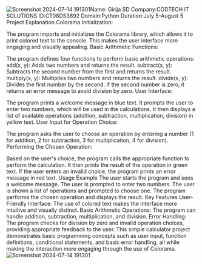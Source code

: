 ![Screenshot 2024-07-14 191301](https://github.com/user-attachments/assets/d50b8ab9-047f-499e-abd2-dcad84cc27db)Name: Girija SD
Company:CODTECH IT SOLUTIONS
ID:CT08DS3892
Domain:Python
Duration:July 5-August 5
Project Explanation
Colorama Initialization:

The program imports and initializes the Colorama library, which allows it to print colored text to the console. This makes the user interface more engaging and visually appealing.
Basic Arithmetic Functions:

The program defines four functions to perform basic arithmetic operations:
add(x, y): Adds two numbers and returns the result.
subtract(x, y): Subtracts the second number from the first and returns the result.
multiply(x, y): Multiplies two numbers and returns the result.
divide(x, y): Divides the first number by the second. If the second number is zero, it returns an error message to avoid division by zero.
User Interface:

The program prints a welcome message in blue text.
It prompts the user to enter two numbers, which will be used in the calculations.
It then displays a list of available operations (addition, subtraction, multiplication, division) in yellow text.
User Input for Operation Choice:

The program asks the user to choose an operation by entering a number (1 for addition, 2 for subtraction, 3 for multiplication, 4 for division).
Performing the Chosen Operation:

Based on the user's choice, the program calls the appropriate function to perform the calculation.
It then prints the result of the operation in green text.
If the user enters an invalid choice, the program prints an error message in red text.
Usage Example
The user starts the program and sees a welcome message.
The user is prompted to enter two numbers.
The user is shown a list of operations and prompted to choose one.
The program performs the chosen operation and displays the result.
Key Features
User-Friendly Interface: The use of colored text makes the interface more intuitive and visually distinct.
Basic Arithmetic Operations: The program can handle addition, subtraction, multiplication, and division.
Error Handling: The program checks for division by zero and invalid operation choices, providing appropriate feedback to the user.
This simple calculator project demonstrates basic programming concepts such as user input, function definitions, conditional statements, and basic error handling, all while making the interaction more engaging through the use of Colorama.
![Screenshot 2024-07-14 191301](https://github.com/user-attachments/assets/6b6686f6-8ff8-47ba-b978-abddd407f780)


